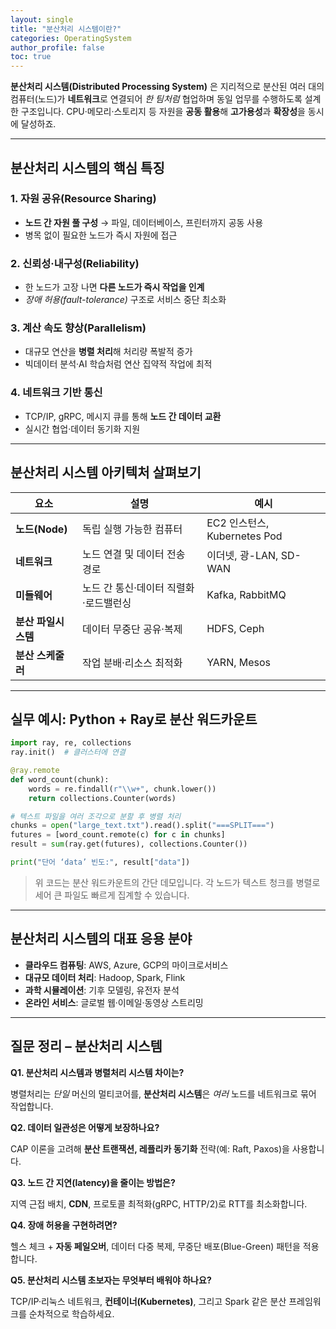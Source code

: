 ```yaml
---
layout: single
title: "분산처리 시스템이란?"
categories: OperatingSystem
author_profile: false
toc: true
---
```


**분산처리 시스템(Distributed Processing System)** 은 지리적으로 분산된 여러 대의 컴퓨터(노드)가 **네트워크**로 연결되어 *한 팀처럼* 협업하며 동일 업무를 수행하도록 설계한 구조입니다. CPU·메모리·스토리지 등 자원을 **공동 활용**해 **고가용성**과 **확장성**을 동시에 달성하죠.

------

## 분산처리 시스템의 핵심 특징

### 1. 자원 공유(Resource Sharing)

- **노드 간 자원 풀 구성** → 파일, 데이터베이스, 프린터까지 공동 사용
- 병목 없이 필요한 노드가 즉시 자원에 접근

### 2. 신뢰성·내구성(Reliability)

- 한 노드가 고장 나면 **다른 노드가 즉시 작업을 인계**
- *장애 허용(fault-tolerance)* 구조로 서비스 중단 최소화

### 3. 계산 속도 향상(Parallelism)

- 대규모 연산을 **병렬 처리**해 처리량 폭발적 증가
- 빅데이터 분석·AI 학습처럼 연산 집약적 작업에 최적

### 4. 네트워크 기반 통신

- TCP/IP, gRPC, 메시지 큐를 통해 **노드 간 데이터 교환**
- 실시간 협업·데이터 동기화 지원

------

## 분산처리 시스템 아키텍처 살펴보기

| 요소                | 설명                                  | 예시                         |
| ------------------- | ------------------------------------- | ---------------------------- |
| **노드(Node)**      | 독립 실행 가능한 컴퓨터               | EC2 인스턴스, Kubernetes Pod |
| **네트워크**        | 노드 연결 및 데이터 전송 경로         | 이더넷, 광-LAN, SD-WAN       |
| **미들웨어**        | 노드 간 통신·데이터 직렬화·로드밸런싱 | Kafka, RabbitMQ              |
| **분산 파일시스템** | 데이터 무중단 공유·복제               | HDFS, Ceph                   |
| **분산 스케줄러**   | 작업 분배·리소스 최적화               | YARN, Mesos                  |

------

## 실무 예시: Python + Ray로 분산 워드카운트

```python
import ray, re, collections
ray.init()  # 클러스터에 연결

@ray.remote
def word_count(chunk):
    words = re.findall(r"\\w+", chunk.lower())
    return collections.Counter(words)

# 텍스트 파일을 여러 조각으로 분할 후 병렬 처리
chunks = open("large_text.txt").read().split("===SPLIT===")
futures = [word_count.remote(c) for c in chunks]
result = sum(ray.get(futures), collections.Counter())

print("단어 ‘data’ 빈도:", result["data"])
```

> 위 코드는 분산 워드카운트의 간단 데모입니다. 각 노드가 텍스트 청크를 병렬로 세어 큰 파일도 빠르게 집계할 수 있습니다.

------

## 분산처리 시스템의 대표 응용 분야

- **클라우드 컴퓨팅**: AWS, Azure, GCP의 마이크로서비스
- **대규모 데이터 처리**: Hadoop, Spark, Flink
- **과학 시뮬레이션**: 기후 모델링, 유전자 분석
- **온라인 서비스**: 글로벌 웹·이메일·동영상 스트리밍

------

## 질문 정리 – 분산처리 시스템

**Q1. 분산처리 시스템과 병렬처리 시스템 차이는?**

병렬처리는 *단일* 머신의 멀티코어를, **분산처리 시스템**은 *여러* 노드를 네트워크로 묶어 작업합니다.

**Q2. 데이터 일관성은 어떻게 보장하나요?**

CAP 이론을 고려해 **분산 트랜잭션, 레플리카 동기화** 전략(예: Raft, Paxos)을 사용합니다.

**Q3. 노드 간 지연(latency)을 줄이는 방법은?**

지역 근접 배치, **CDN**, 프로토콜 최적화(gRPC, HTTP/2)로 RTT를 최소화합니다.

**Q4. 장애 허용을 구현하려면?**

헬스 체크 + **자동 페일오버**, 데이터 다중 복제, 무중단 배포(Blue-Green) 패턴을 적용합니다.

**Q5. 분산처리 시스템 초보자는 무엇부터 배워야 하나요?**

TCP/IP·리눅스 네트워크, **컨테이너(Kubernetes)**, 그리고 Spark 같은 분산 프레임워크를 순차적으로 학습하세요.
